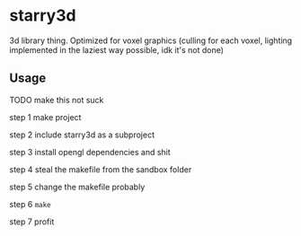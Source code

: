 # starry3d

3d library thing. Optimized for voxel graphics (culling for each voxel, lighting implemented in the laziest way possible, idk it's not done)

## Usage

TODO make this not suck

step 1 make project

step 2 include starry3d as a subproject

step 3 install opengl dependencies and shit

step 4 steal the makefile from the sandbox folder

step 5 change the makefile probably

step 6 `make`

step 7 profit
